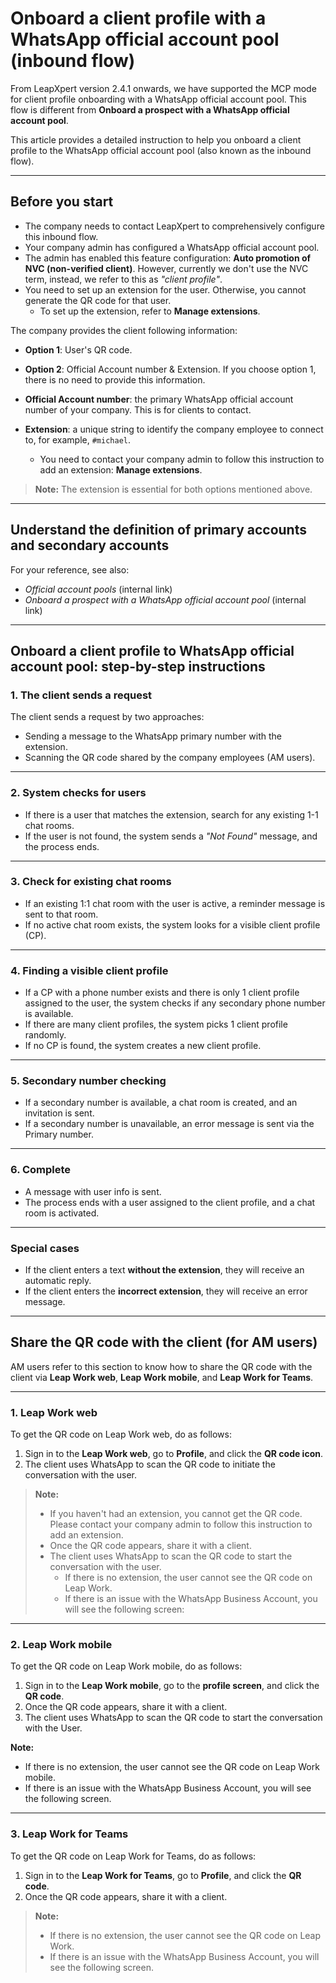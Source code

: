 # Onboard a client profile with a WhatsApp official account pool (inbound flow)

From LeapXpert version 2.4.1 onwards, we have supported the MCP mode for client profile onboarding with a WhatsApp official account pool. This flow is different from **Onboard a prospect with a WhatsApp official account pool**.  

This article provides a detailed instruction to help you onboard a client profile to the WhatsApp official account pool (also known as the inbound flow).  

---

## Before you start
- The company needs to contact LeapXpert to comprehensively configure this inbound flow.  
- Your company admin has configured a WhatsApp official account pool.  
- The admin has enabled this feature configuration: **Auto promotion of NVC (non-verified client)**. However, currently we don't use the NVC term, instead, we refer to this as *"client profile"*.  
- You need to set up an extension for the user. Otherwise, you cannot generate the QR code for that user.  
  - To set up the extension, refer to **Manage extensions**.  

The company provides the client following information:  
- **Option 1**: User's QR code.  
- **Option 2**: Official Account number & Extension. If you choose option 1, there is no need to provide this information.  

- **Official Account number**: the primary WhatsApp official account number of your company. This is for clients to contact.  
- **Extension**: a unique string to identify the company employee to connect to, for example, `#michael`.  
  - You need to contact your company admin to follow this instruction to add an extension: **Manage extensions**.  

>**Note:** The extension is essential for both options mentioned above.  

---

## Understand the definition of primary accounts and secondary accounts
For your reference, see also:  
- *Official account pools* (internal link)
- *Onboard a prospect with a WhatsApp official account pool* (internal link)

---

## Onboard a client profile to WhatsApp official account pool: step-by-step instructions

### 1. The client sends a request
The client sends a request by two approaches:  
- Sending a message to the WhatsApp primary number with the extension.  
- Scanning the QR code shared by the company employees (AM users).  

---

### 2. System checks for users
- If there is a user that matches the extension, search for any existing 1-1 chat rooms.  
- If the user is not found, the system sends a *"Not Found"* message, and the process ends.  

---

### 3. Check for existing chat rooms
- If an existing 1:1 chat room with the user is active, a reminder message is sent to that room.  
- If no active chat room exists, the system looks for a visible client profile (CP).  

---

### 4. Finding a visible client profile
- If a CP with a phone number exists and there is only 1 client profile assigned to the user, the system checks if any secondary phone number is available.  
- If there are many client profiles, the system picks 1 client profile randomly.  
- If no CP is found, the system creates a new client profile.  

---

### 5. Secondary number checking
- If a secondary number is available, a chat room is created, and an invitation is sent.  
- If a secondary number is unavailable, an error message is sent via the Primary number.  

---

### 6. Complete
- A message with user info is sent.  
- The process ends with a user assigned to the client profile, and a chat room is activated.  

---

### Special cases
- If the client enters a text **without the extension**, they will receive an automatic reply.  
- If the client enters the **incorrect extension**, they will receive an error message.  

---

## Share the QR code with the client (for AM users)

AM users refer to this section to know how to share the QR code with the client via **Leap Work web**, **Leap Work mobile**, and **Leap Work for Teams**.  

---

### 1. Leap Work web
To get the QR code on Leap Work web, do as follows:  
1. Sign in to the **Leap Work web**, go to **Profile**, and click the **QR code icon**.  
2. The client uses WhatsApp to scan the QR code to initiate the conversation with the user.  

> **Note:**  
> - If you haven't had an extension, you cannot get the QR code. Please contact your company admin to follow this instruction to add an extension.  
>- Once the QR code appears, share it with a client.  
>- The client uses WhatsApp to scan the QR code to start the conversation with the user.  
>   - If there is no extension, the user cannot see the QR code on Leap Work.  
>   - If there is an issue with the WhatsApp Business Account, you will see the following screen:  

---

### 2. Leap Work mobile
To get the QR code on Leap Work mobile, do as follows:  
1. Sign in to the **Leap Work mobile**, go to the **profile screen**, and click the **QR code**.  
2. Once the QR code appears, share it with a client.  
3. The client uses WhatsApp to scan the QR code to start the conversation with the User.  

**Note:**  
- If there is no extension, the user cannot see the QR code on Leap Work mobile.  
- If there is an issue with the WhatsApp Business Account, you will see the following screen.  

---

### 3. Leap Work for Teams
To get the QR code on Leap Work for Teams, do as follows:  
1. Sign in to the **Leap Work for Teams**, go to **Profile**, and click the **QR code**.  
2. Once the QR code appears, share it with a client.  

>**Note:**  
>- If there is no extension, the user cannot see the QR code on Leap Work.  
>- If there is an issue with the WhatsApp Business Account, you will see the following screen.  

